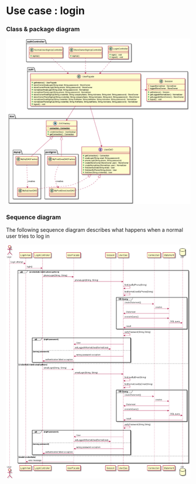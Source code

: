 # Use case : login

### Class & package diagram

![diagram](./current_login_class_diagram.png)

### Sequence diagram

The following sequence diagram describes what happens when a normal user tries to log in

![diagram](current_normal_user_login_sequence_diagram.png)

